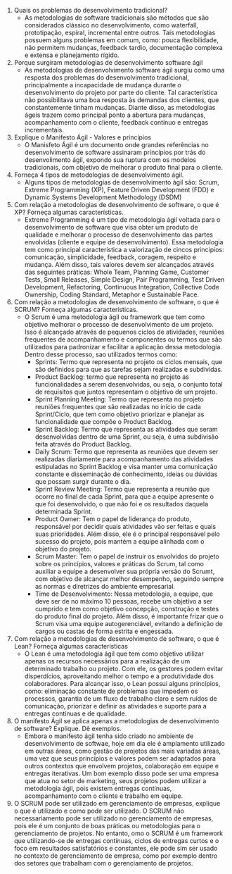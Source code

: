1. Quais os problemas do desenvolvimento tradicional?
    - As metodologias de software tradicionais são métodos que são considerados clássico no desenvolvimento, como waterfall, prototipação, espiral, incremental entre outros. Tais metodologias possuem alguns problemas em comum, como: pouca flexibilidade, não permitem mudanças, feedback tardio, documentação complexa e extensa e planejamento rígido.
2. Porque surgiram metodologias de desenvolvimento software ágil
    - As metodologias de desenvolvimento software ágil surgiu como uma resposta dos problemas do desenvolvimento tradicional, principalmente a incapacidade de mudança durante o desenvolvimento do projeto por parte do cliente. Tal característica não possibilitava uma boa resposta às demandas dos clientes, que constantemente tinham mudanças. Diante disso, as metodologias ágeis trazem como principal ponto a abertura para mudanças, acompanhamento com o cliente, feedback contínuo e entregas incrementais.
3. Explique o Manifesto Ágil - Valores e princípios
    - O Manisfeto Ágil é um documento onde grandes referências no desenvolvimento de software assinaram princípios por trás do desenvolimento ágil, expondo sua ruptura com os modelos tradicionais, com objetivo de melhorar o produto final para o cliente. 
4. Forneça 4 tipos de metodologias de desenvolvimento ágil.
    - Alguns tipos de metodologias de desenvolvimento ágil são: Scrum, Extreme Programming (XP), Feature Driven Development (FDD) e Dynamic Systems Development Methodology (DSDM)
5. Com relação a metodologias de desenvolvimento de software, o que é XP? Forneça algumas características.
    - Extreme Programming é um tipo de metodologia ágil voltada para o desenvolvimento de software que visa obter um produto de qualidade e melhorar o processo de desenvolvimento das partes envolvidas (cliente e equipe de desenvolvimento). Essa metodologia tem como principal característica a valorização de cincos principios: comunicação, simplicidade, feedback, coragem, respeito e mudança. Além disso, tais valores devem ser alcançados através das seguintes práticas: Whole Team, Planning Game, Customer Tests, Small Releases, Simple Design, Pair Programming, Test Driven Development, Refactoring, Continuous Integration, Collective Code Ownership, Coding Standard, Metaphor e Sustainable Pace.
6. Com relação a metodologias de desenvolvimento de software, o que é SCRUM? Forneça algumas características.
    - O Scrum é uma metodologia ágil ou framework que tem como objetivo melhorar o processo de desenvolvimento de um projeto. Isso é alcançado através de pequenos ciclos de atividades, reuniões frequentes de acompanhamento e componentes ou termos que são utilizados para padronizar e facilitar a aplicação dessa metodologia. Dentro desse processo, sao utilizados termos como:
        - Sprints: Termo que representa no projeto os ciclos mensais, que são definidos para que as tarefas sejam realizadas e subdividas. 
        - Product Backlog: termo que representa no projeto as funcionalidades a serem desenvolvidas, ou seja, o conjunto total de requisitos que juntos representam o objetivo de um projeto. 
        - Sprint Planning Meeting: Termo que representa no projeto reuniões frequentes que são realizadas no início de cada Sprint/Ciclo, que tem como objetivo priorizar e planejar as funcionalidade que compõe o Product Backlog.
        - Sprint Backlog: Termo que representa as atividades que seram desenvolvidas dentro de uma Sprint, ou seja, é uma subdivisão feita através do Product Backlog.
        - Daily Scrum: Termo que representa as reuniões que devem ser realizadas diariamente para acompanhamento das atividades estipuladas no Sprint Backlog e visa manter uma comunicação constante e disseminação de conhecimento, ideias ou dúvidas que possam surgir durante o dia.
        - Sprint Review Meeting: Termo que representa a reunião que ocorre no final de cada Sprint, para que a equipe apresente o que foi desenvolvido, o que não foi e os resultados daquela determinada Sprint.
        - Product Owner: Tem o papel de liderança do produto, responsável por decidir quais atividades vão ser feitas e quais suas prioridades. Além disso, ele é o principal responsável pelo sucesso do projeto, pois mantém a equipe alinhada com o objetivo do projeto.
        - Scrum Master: Tem o papel de instruir os envolvidos do projeto sobre os princípios, valores e práticas do Scrum, tal como auxiliar a equipe a desenvolver sua própria versão do Scrumt, com objetivo de alcançar melhor desempenho, seguindo sempre as normas e diretrizes do ambiente empresarial.
        - Time de Desenvolvimento: Nessa metodologia, a equipe, que deve ser de no máximo 10 pessoas, recebe um objetivo a ser cumprido e tem como objetivo concepção, construção e testes do produto final do projeto. Além disso, é importante frizar que o Scrum visa uma equipe autogerenciável, evitando a definição de cargos ou castas de forma estrita e engessada.
7. Com relação a metodologias de desenvolvimento de software, o que é Lean? Forneça algumas características
    - O Lean é uma metodologia ágil que tem como objetivo utilizar apenas os recursos necessários para a realização de um determinado trabalho ou projeto. Com ele, os gestores podem evitar disperdícios, aproveitando melhor o tempo e a produtividade dos colaboradores. Para alcançar isso, o Lean possui alguns princípios, como: eliminação constante de problemas que impedem os processos, garantia de um fluxo de trabalho claro e sem ruídos de comunicação, priorizar e definir as atividades e suporte para a entregas contínuas e de qualidade.
8. O manifesto Ágil se aplica apenas a metodologias de desenvolvimento de software? Explique. Dê exemplos. 
    - Embora o manifesto ágil tenha sido criado no ambiente de desenvolvimento de softwae, hoje em dia ele é amplamento utilizado em outras áreas, como gestão de projetos das mais variadas áreas, uma vez que seus princípios e valores podem ser adaptados para outros contextos que envolvem projetos, colaboração em equipe e entregas iterativas. Um bom exemplo disso pode ser uma empresa que atua no setor de marketing, seus projetos podem utilizar a metodologia ágil, pois existem entregas contínuas, acompanhamento com o cliente e trabalho em equipe. 
9. O SCRUM pode ser utilizado em gerenciamento de empresas, explique o que é utilizado e como pode ser utilizado. O SCRUM não necessariamento pode ser utilizado no gerenciamento de empresas, pois ele é um conjunto de boas práticas ou metodologias para o gerenciamento de projetos. No entanto, omo o SCRUM é um framework que utilizando-se de entregas contínuas, ciclos de entregas curtos e o foco em resultados satisfatórios e constantes, ele pode sim ser usado no contexto de gerenciamento de empresa, como por exemplo dentro dos setores que trabalham com o gerenciamento de projetos.







